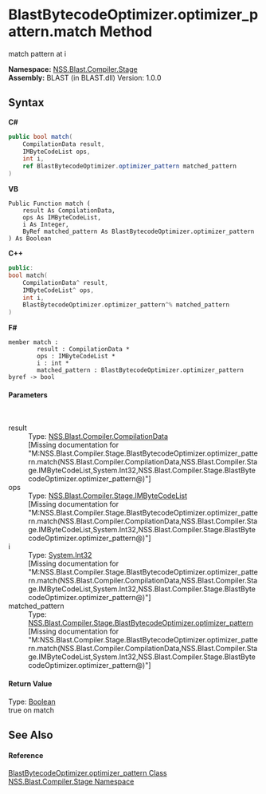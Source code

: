 # BlastBytecodeOptimizer.optimizer_pattern.match Method 
 

match pattern at i

**Namespace:**&nbsp;<a href="f44e629d-16ad-ce78-c6d1-bb239589698b">NSS.Blast.Compiler.Stage</a><br />**Assembly:**&nbsp;BLAST (in BLAST.dll) Version: 1.0.0

## Syntax

**C#**<br />
``` C#
public bool match(
	CompilationData result,
	IMByteCodeList ops,
	int i,
	ref BlastBytecodeOptimizer.optimizer_pattern matched_pattern
)
```

**VB**<br />
``` VB
Public Function match ( 
	result As CompilationData,
	ops As IMByteCodeList,
	i As Integer,
	ByRef matched_pattern As BlastBytecodeOptimizer.optimizer_pattern
) As Boolean
```

**C++**<br />
``` C++
public:
bool match(
	CompilationData^ result, 
	IMByteCodeList^ ops, 
	int i, 
	BlastBytecodeOptimizer.optimizer_pattern^% matched_pattern
)
```

**F#**<br />
``` F#
member match : 
        result : CompilationData * 
        ops : IMByteCodeList * 
        i : int * 
        matched_pattern : BlastBytecodeOptimizer.optimizer_pattern byref -> bool 

```


#### Parameters
&nbsp;<dl><dt>result</dt><dd>Type: <a href="52667f7e-8dc6-6543-e265-fdc90d6834fa">NSS.Blast.Compiler.CompilationData</a><br />\[Missing <param name="result"/> documentation for "M:NSS.Blast.Compiler.Stage.BlastBytecodeOptimizer.optimizer_pattern.match(NSS.Blast.Compiler.CompilationData,NSS.Blast.Compiler.Stage.IMByteCodeList,System.Int32,NSS.Blast.Compiler.Stage.BlastBytecodeOptimizer.optimizer_pattern@)"\]</dd><dt>ops</dt><dd>Type: <a href="58d16a0d-86d3-8bfb-792d-12e6fd1d4482">NSS.Blast.Compiler.Stage.IMByteCodeList</a><br />\[Missing <param name="ops"/> documentation for "M:NSS.Blast.Compiler.Stage.BlastBytecodeOptimizer.optimizer_pattern.match(NSS.Blast.Compiler.CompilationData,NSS.Blast.Compiler.Stage.IMByteCodeList,System.Int32,NSS.Blast.Compiler.Stage.BlastBytecodeOptimizer.optimizer_pattern@)"\]</dd><dt>i</dt><dd>Type: <a href="https://docs.microsoft.com/dotnet/api/system.int32" target="_blank" rel="noopener noreferrer">System.Int32</a><br />\[Missing <param name="i"/> documentation for "M:NSS.Blast.Compiler.Stage.BlastBytecodeOptimizer.optimizer_pattern.match(NSS.Blast.Compiler.CompilationData,NSS.Blast.Compiler.Stage.IMByteCodeList,System.Int32,NSS.Blast.Compiler.Stage.BlastBytecodeOptimizer.optimizer_pattern@)"\]</dd><dt>matched_pattern</dt><dd>Type: <a href="d5ed229e-e370-7fa2-1e0f-de86cb71337b">NSS.Blast.Compiler.Stage.BlastBytecodeOptimizer.optimizer_pattern</a><br />\[Missing <param name="matched_pattern"/> documentation for "M:NSS.Blast.Compiler.Stage.BlastBytecodeOptimizer.optimizer_pattern.match(NSS.Blast.Compiler.CompilationData,NSS.Blast.Compiler.Stage.IMByteCodeList,System.Int32,NSS.Blast.Compiler.Stage.BlastBytecodeOptimizer.optimizer_pattern@)"\]</dd></dl>

#### Return Value
Type: <a href="https://docs.microsoft.com/dotnet/api/system.boolean" target="_blank" rel="noopener noreferrer">Boolean</a><br />true on match

## See Also


#### Reference
<a href="d5ed229e-e370-7fa2-1e0f-de86cb71337b">BlastBytecodeOptimizer.optimizer_pattern Class</a><br /><a href="f44e629d-16ad-ce78-c6d1-bb239589698b">NSS.Blast.Compiler.Stage Namespace</a><br />